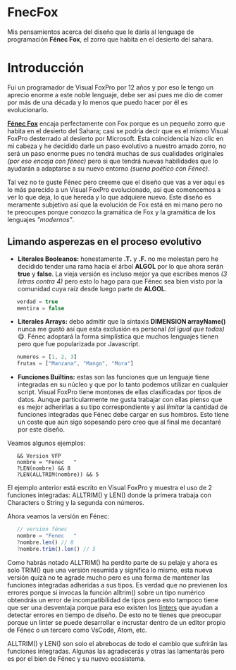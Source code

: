# FnecFox
Mis pensamientos acerca del diseño que le daría al lenguage de programación **Fénec Fox**, el zorro que habita en el desierto del sahara.

# Introducción
Fui un programador de Visual FoxPro por 12 años y por eso le tengo un aprecio enorme a este noble lenguaje, debe ser así pues me dio de comer por más de una década y lo menos que puedo hacer por él es evolucionarlo.

[**Fénec Fox**](https://es.wikipedia.org/wiki/Vulpes_zerda) encaja perfectamente con Fox porque es un pequeño zorro que habita en el desierto del Sahara; casi se podría decir que es el mismo Visual FoxPro desterrado al desierto por Microsoft. Esta coincidencia hizo clic en mi cabeza y he decidido darle un paso evolutivo a nuestro amado zorro, no será un paso enorme pues no tendrá muchas de sus cualidades originales *(por eso encaja con fénec)* pero si que tendrá nuevas habilidades que lo ayudarán a adaptarse a su nuevo entorno *(suena poético con Fénec)*.

Tal vez no te guste Fénec pero creeme que el diseño que vas a ver aquí es lo más parecido a un Visual FoxPro evolucionado, así que comencemos a ver lo que deja, lo que hereda y lo que adquiere nuevo. Este diseño es meramente subjetivo así que la evolución de Fox está en mi mano pero no te preocupes porque conozco la gramática de Fox y la gramática de los lenguajes *"modernos"*.


## Limando asperezas en el proceso evolutivo

- **Literales Booleanos:** honestamente **.T.** y **.F.** no me molestan pero he decidido tender una rama hacía el árbol **ALGOL** por lo que ahora serán **true** y **false**. La vieja versión es incluso mejor ya que escribes menos *(3 letras contra 4)* pero esto lo hago para que Fénec sea bien visto por la comunidad cuya raíz desde luego parte de **ALGOL**.
```Javascript
   verdad = true
   mentira = false
```
- **Literales Arrays:** debo admitir que la sintaxis **DIMENSION arrayName()** nunca me gustó así que esta exclusión es personal *(al igual que todas)* 😋. Fénec adoptará la forma simplística que muchos lenguajes tienen pero que fue popularizada por Javascript.

```Javascript
   numeros = [1, 2, 3]
   frutas = ["Manzana", "Mango", "Mora"]
```
- **Funciones Builtins:** estas son las funciones que un lenguaje tiene integradas en su núcleo y que por lo tanto podemos utilizar en cualquier script. Visual FoxPro tiene montones de ellas clasificadas por tipos de datos. Aunque particularmente me gusta trabajar con ellas pienso que es mejor adherirlas a su tipo correspondiente y así *limitar* la cantidad de funciones integradas que Fénec debe cargar en sus hombros. Esto tiene un coste que aún sigo sopesando pero creo que al final me decantaré por este diseño. 

Veamos algunos ejemplos:
```xBase
   && Version VFP
   nombre = "Fenec   "
   ?LEN(nombre) && 8
   ?LEN(ALLTRIM(nombre)) && 5
```
El ejemplo anterior está escrito en Visual FoxPro y muestra el uso de 2 funciones integradas: ALLTRIM() y LEN() donde la primera trabaja con Characters o String y la segunda con números.

Ahora veamos la versión en Fénec:
```Javascript
   // version fénec
   nombre = "Fenec   "
   ?nombre.len() // 8
   ?nombre.trim().len() // 5
```
Como habrás notado ALLTRIM() ha perdito parte de su pelaje y ahora es solo TRIM() que una versión resumida y significa lo mismo, esta nueva versión quizá no te agrade mucho pero es una forma de mantener las funciones integradas adheridas a sus tipos. Es verdad que no previenen los errores porque si invocas la función alltrim() sobre un tipo numérico obtendrás un error de incompatibilidad de tipos pero esto tampoco tiene que ser una desventaja porque para eso existen los [linters](https://es.wikipedia.org/wiki/Lint) que ayudan a detectar errores en tiempo de diseño. De esto no te tienes que preocupar porque un linter se puede desarrollar e incrustar dentro de un editor propio de Fénec o un tercero como VsCode, Atom, etc.

ALLTRIM() y LEN() son solo el abrebocas de todo el cambio que sufrirán las funciones integradas. Algunas las agradecerás y otras las lamentarás pero es por el bien de Fénec y su nuevo ecosistema.
